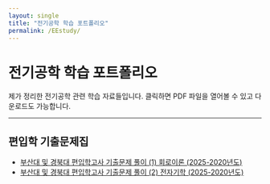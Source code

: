 ```yaml
---
layout: single
title: "전기공학 학습 포트폴리오"
permalink: /EEstudy/
---
```


# 전기공학 학습 포트폴리오  

제가 정리한 전기공학 관련 학습 자료들입니다. 클릭하면 PDF 파일을 열어볼 수 있고 다운로드도 가능합니다.  

---

## 편입학 기출문제집  

- [부산대 및 경북대 편입학고사 기출문제 풀이 (1) 회로이론 (2025-2020년도)](https://youngchoi-arrieta.github.io/system_engineer/EEstudy/univtransfer/Univ_Transfer_pastpapers_circuit_theory.pdf)  
- [부산대 및 경북대 편입학고사 기출문제 풀이 (2) 전자기학 (2025-2020년도)](https://youngchoi-arrieta.github.io/system_engineer/EEstudy/univtransfer/Univ_Transfer_pastpapers_electromagnetics.pdf)  

